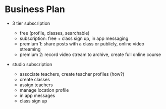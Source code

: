 # Business Plan 

* 3 tier subscription
  - free (profile, classes, searchable)
  - subscription: free + class sign up, in app messaging
  - premium 1: share posts with a class or publicly, online video streaming
  - premium 2: record video stream to archive, create full online course

* studio subscription
  - associate teachers, create teacher profiles (how?)
  - create classes
  - assign teachers
  - manage location profile
  - in app messages
  - class sign up